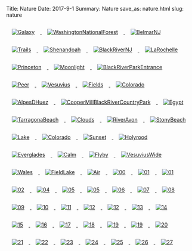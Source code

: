 Title: Nature
Date: 2017-9-1
Summary: Nature
save_as: nature.html
slug: nature

<a href="images/portfolio/Nature/000_Galaxy.jpg" class="swipebox" title="Galaxy">
	<img src="images/portfolio/Nature/thumb_000_Galaxy.jpg" alt="Galaxy" style="padding: 15px;"/>
</a>

<a href="images/portfolio/Nature/00_WashingtonNationalForest.jpg" class="swipebox" title="WashingtonNationalForest">
	<img src="images/portfolio/Nature/thumb_00_WashingtonNationalForest.jpg" alt="WashingtonNationalForest" style="padding: 15px;"/>
</a>

<a href="images/portfolio/Nature/01_BelmarNJ.jpg" class="swipebox" title="BelmarNJ">
	<img src="images/portfolio/Nature/thumb_01_BelmarNJ.jpg" alt="BelmarNJ" style="padding: 15px;"/>
</a>

<a href="images/portfolio/Nature/01_Trails.jpg" class="swipebox" title="Trails">
	<img src="images/portfolio/Nature/thumb_01_Trails.jpg" alt="Trails" style="padding: 15px;"/>
</a>

<a href="images/portfolio/Nature/02_Shenandoah.jpg" class="swipebox" title="Shenandoah">
	<img src="images/portfolio/Nature/thumb_02_Shenandoah.jpg" alt="Shenandoah" style="padding: 15px;"/>
</a>

<a href="images/portfolio/Nature/04_BlackRiverNJ.jpg" class="swipebox" title="BlackRiverNJ">
	<img src="images/portfolio/Nature/thumb_04_BlackRiverNJ.jpg" alt="BlackRiverNJ" style="padding: 15px;"/>
</a>

<a href="images/portfolio/Nature/05_LaRochelle.jpg" class="swipebox" title="LaRochelle">
	<img src="images/portfolio/Nature/thumb_05_LaRochelle.jpg" alt="LaRochelle" style="padding: 15px;"/>
</a>

<a href="images/portfolio/Nature/05_Princeton.jpg" class="swipebox" title="Princeton">
	<img src="images/portfolio/Nature/thumb_05_Princeton.jpg" alt="Princeton" style="padding: 15px;"/>
</a>

<a href="images/portfolio/Nature/06_Moonlight.jpg" class="swipebox" title="Moonlight">
	<img src="images/portfolio/Nature/thumb_06_Moonlight.jpg" alt="Moonlight" style="padding: 15px;"/>
</a>

<a href="images/portfolio/Nature/07_BlackRiverParkEntrance.jpg" class="swipebox" title="BlackRiverParkEntrance">
	<img src="images/portfolio/Nature/thumb_07_BlackRiverParkEntrance.jpg" alt="BlackRiverParkEntrance" style="padding: 15px;"/>
</a>

<a href="images/portfolio/Nature/08_Peer.jpg" class="swipebox" title="Peer">
	<img src="images/portfolio/Nature/thumb_08_Peer.jpg" alt="Peer" style="padding: 15px;"/>
</a>

<a href="images/portfolio/Nature/09_Vesuvius.jpg" class="swipebox" title="Vesuvius">
	<img src="images/portfolio/Nature/thumb_09_Vesuvius.jpg" alt="Vesuvius" style="padding: 15px;"/>
</a>

<a href="images/portfolio/Nature/10_Fields.jpg" class="swipebox" title="Fields">
	<img src="images/portfolio/Nature/thumb_10_Fields.jpg" alt="Fields" style="padding: 15px;"/>
</a>

<a href="images/portfolio/Nature/11_Colorado.jpg" class="swipebox" title="Colorado">
	<img src="images/portfolio/Nature/thumb_11_Colorado.jpg" alt="Colorado" style="padding: 15px;"/>
</a>

<a href="images/portfolio/Nature/12_AlpesDHuez.jpg" class="swipebox" title="AlpesDHuez">
	<img src="images/portfolio/Nature/thumb_12_AlpesDHuez.jpg" alt="AlpesDHuez" style="padding: 15px;"/>
</a>

<a href="images/portfolio/Nature/12_CooperMillBlackRiverCountryPark.jpg" class="swipebox" title="CooperMillBlackRiverCountryPark">
	<img src="images/portfolio/Nature/thumb_12_CooperMillBlackRiverCountryPark.jpg" alt="CooperMillBlackRiverCountryPark" style="padding: 15px;"/>
</a>

<a href="images/portfolio/Nature/13_Egypt.jpg" class="swipebox" title="Egypt">
	<img src="images/portfolio/Nature/thumb_13_Egypt.jpg" alt="Egypt" style="padding: 15px;"/>
</a>

<a href="images/portfolio/Nature/14_TarragonaBeach.jpg" class="swipebox" title="TarragonaBeach">
	<img src="images/portfolio/Nature/thumb_14_TarragonaBeach.jpg" alt="TarragonaBeach" style="padding: 15px;"/>
</a>

<a href="images/portfolio/Nature/15_Clouds.jpg" class="swipebox" title="Clouds">
	<img src="images/portfolio/Nature/thumb_15_Clouds.jpg" alt="Clouds" style="padding: 15px;"/>
</a>

<a href="images/portfolio/Nature/16_RiverAvon.jpg" class="swipebox" title="RiverAvon">
	<img src="images/portfolio/Nature/thumb_16_RiverAvon.jpg" alt="RiverAvon" style="padding: 15px;"/>
</a>

<a href="images/portfolio/Nature/17_StonyBeach.jpg" class="swipebox" title="StonyBeach">
	<img src="images/portfolio/Nature/thumb_17_StonyBeach.jpg" alt="StonyBeach" style="padding: 15px;"/>
</a>

<a href="images/portfolio/Nature/18_Lake.jpg" class="swipebox" title="Lake">
	<img src="images/portfolio/Nature/thumb_18_Lake.jpg" alt="Lake" style="padding: 15px;"/>
</a>

<a href="images/portfolio/Nature/19_Colorado.jpg" class="swipebox" title="Colorado">
	<img src="images/portfolio/Nature/thumb_19_Colorado.jpg" alt="Colorado" style="padding: 15px;"/>
</a>

<a href="images/portfolio/Nature/19_Sunset.jpg" class="swipebox" title="Sunset">
	<img src="images/portfolio/Nature/thumb_19_Sunset.jpg" alt="Sunset" style="padding: 15px;"/>
</a>

<a href="images/portfolio/Nature/20_Holyrood.jpg" class="swipebox" title="Holyrood">
	<img src="images/portfolio/Nature/thumb_20_Holyrood.jpg" alt="Holyrood" style="padding: 15px;"/>
</a>

<a href="images/portfolio/Nature/21_Everglades.jpg" class="swipebox" title="Everglades">
	<img src="images/portfolio/Nature/thumb_21_Everglades.jpg" alt="Everglades" style="padding: 15px;"/>
</a>

<a href="images/portfolio/Nature/22_Calm.jpg" class="swipebox" title="Calm">
	<img src="images/portfolio/Nature/thumb_22_Calm.jpg" alt="Calm" style="padding: 15px;"/>
</a>

<a href="images/portfolio/Nature/23_Flyby.jpg" class="swipebox" title="Flyby">
	<img src="images/portfolio/Nature/thumb_23_Flyby.jpg" alt="Flyby" style="padding: 15px;"/>
</a>

<a href="images/portfolio/Nature/24_VesuviusWide.jpg" class="swipebox" title="VesuviusWide">
	<img src="images/portfolio/Nature/thumb_24_VesuviusWide.jpg" alt="VesuviusWide" style="padding: 15px;"/>
</a>

<a href="images/portfolio/Nature/25_Wales.jpg" class="swipebox" title="Wales">
	<img src="images/portfolio/Nature/thumb_25_Wales.jpg" alt="Wales" style="padding: 15px;"/>
</a>

<a href="images/portfolio/Nature/26_FieldLake.jpg" class="swipebox" title="FieldLake">
	<img src="images/portfolio/Nature/thumb_26_FieldLake.jpg" alt="FieldLake" style="padding: 15px;"/>
</a>

<a href="images/portfolio/Nature/27_Air.jpg" class="swipebox" title="Air">
	<img src="images/portfolio/Nature/thumb_27_Air.jpg" alt="Air" style="padding: 15px;"/>
</a>

<a href="images/portfolio/Nature/thumb_00_WashingtonNationalForest.jpg" class="swipebox" title="00">
	<img src="images/portfolio/Nature/thumb_thumb_00_WashingtonNationalForest.jpg" alt="00" style="padding: 15px;"/>
</a>

<a href="images/portfolio/Nature/thumb_01_BelmarNJ.jpg" class="swipebox" title="01">
	<img src="images/portfolio/Nature/thumb_thumb_01_BelmarNJ.jpg" alt="01" style="padding: 15px;"/>
</a>

<a href="images/portfolio/Nature/thumb_01_Trails.jpg" class="swipebox" title="01">
	<img src="images/portfolio/Nature/thumb_thumb_01_Trails.jpg" alt="01" style="padding: 15px;"/>
</a>

<a href="images/portfolio/Nature/thumb_02_Shenandoah.jpg" class="swipebox" title="02">
	<img src="images/portfolio/Nature/thumb_thumb_02_Shenandoah.jpg" alt="02" style="padding: 15px;"/>
</a>

<a href="images/portfolio/Nature/thumb_04_BlackRiverNJ.jpg" class="swipebox" title="04">
	<img src="images/portfolio/Nature/thumb_thumb_04_BlackRiverNJ.jpg" alt="04" style="padding: 15px;"/>
</a>

<a href="images/portfolio/Nature/thumb_05_LaRochelle.jpg" class="swipebox" title="05">
	<img src="images/portfolio/Nature/thumb_thumb_05_LaRochelle.jpg" alt="05" style="padding: 15px;"/>
</a>

<a href="images/portfolio/Nature/thumb_05_Princeton.jpg" class="swipebox" title="05">
	<img src="images/portfolio/Nature/thumb_thumb_05_Princeton.jpg" alt="05" style="padding: 15px;"/>
</a>

<a href="images/portfolio/Nature/thumb_06_Moonlight.jpg" class="swipebox" title="06">
	<img src="images/portfolio/Nature/thumb_thumb_06_Moonlight.jpg" alt="06" style="padding: 15px;"/>
</a>

<a href="images/portfolio/Nature/thumb_07_BlackRiverParkEntrance.jpg" class="swipebox" title="07">
	<img src="images/portfolio/Nature/thumb_thumb_07_BlackRiverParkEntrance.jpg" alt="07" style="padding: 15px;"/>
</a>

<a href="images/portfolio/Nature/thumb_08_Peer.jpg" class="swipebox" title="08">
	<img src="images/portfolio/Nature/thumb_thumb_08_Peer.jpg" alt="08" style="padding: 15px;"/>
</a>

<a href="images/portfolio/Nature/thumb_09_Vesuvius.jpg" class="swipebox" title="09">
	<img src="images/portfolio/Nature/thumb_thumb_09_Vesuvius.jpg" alt="09" style="padding: 15px;"/>
</a>

<a href="images/portfolio/Nature/thumb_10_Fields.jpg" class="swipebox" title="10">
	<img src="images/portfolio/Nature/thumb_thumb_10_Fields.jpg" alt="10" style="padding: 15px;"/>
</a>

<a href="images/portfolio/Nature/thumb_11_Colorado.jpg" class="swipebox" title="11">
	<img src="images/portfolio/Nature/thumb_thumb_11_Colorado.jpg" alt="11" style="padding: 15px;"/>
</a>

<a href="images/portfolio/Nature/thumb_12_AlpesDHuez.jpg" class="swipebox" title="12">
	<img src="images/portfolio/Nature/thumb_thumb_12_AlpesDHuez.jpg" alt="12" style="padding: 15px;"/>
</a>

<a href="images/portfolio/Nature/thumb_12_CooperMillBlackRiverCountryPark.jpg" class="swipebox" title="12">
	<img src="images/portfolio/Nature/thumb_thumb_12_CooperMillBlackRiverCountryPark.jpg" alt="12" style="padding: 15px;"/>
</a>

<a href="images/portfolio/Nature/thumb_13_Egypt.jpg" class="swipebox" title="13">
	<img src="images/portfolio/Nature/thumb_thumb_13_Egypt.jpg" alt="13" style="padding: 15px;"/>
</a>

<a href="images/portfolio/Nature/thumb_14_TarragonaBeach.jpg" class="swipebox" title="14">
	<img src="images/portfolio/Nature/thumb_thumb_14_TarragonaBeach.jpg" alt="14" style="padding: 15px;"/>
</a>

<a href="images/portfolio/Nature/thumb_15_Clouds.jpg" class="swipebox" title="15">
	<img src="images/portfolio/Nature/thumb_thumb_15_Clouds.jpg" alt="15" style="padding: 15px;"/>
</a>

<a href="images/portfolio/Nature/thumb_16_RiverAvon.jpg" class="swipebox" title="16">
	<img src="images/portfolio/Nature/thumb_thumb_16_RiverAvon.jpg" alt="16" style="padding: 15px;"/>
</a>

<a href="images/portfolio/Nature/thumb_17_StonyBeach.jpg" class="swipebox" title="17">
	<img src="images/portfolio/Nature/thumb_thumb_17_StonyBeach.jpg" alt="17" style="padding: 15px;"/>
</a>

<a href="images/portfolio/Nature/thumb_18_Lake.jpg" class="swipebox" title="18">
	<img src="images/portfolio/Nature/thumb_thumb_18_Lake.jpg" alt="18" style="padding: 15px;"/>
</a>

<a href="images/portfolio/Nature/thumb_19_Colorado.jpg" class="swipebox" title="19">
	<img src="images/portfolio/Nature/thumb_thumb_19_Colorado.jpg" alt="19" style="padding: 15px;"/>
</a>

<a href="images/portfolio/Nature/thumb_19_Sunset.jpg" class="swipebox" title="19">
	<img src="images/portfolio/Nature/thumb_thumb_19_Sunset.jpg" alt="19" style="padding: 15px;"/>
</a>

<a href="images/portfolio/Nature/thumb_20_Holyrood.jpg" class="swipebox" title="20">
	<img src="images/portfolio/Nature/thumb_thumb_20_Holyrood.jpg" alt="20" style="padding: 15px;"/>
</a>

<a href="images/portfolio/Nature/thumb_21_Everglades.jpg" class="swipebox" title="21">
	<img src="images/portfolio/Nature/thumb_thumb_21_Everglades.jpg" alt="21" style="padding: 15px;"/>
</a>

<a href="images/portfolio/Nature/thumb_22_Calm.jpg" class="swipebox" title="22">
	<img src="images/portfolio/Nature/thumb_thumb_22_Calm.jpg" alt="22" style="padding: 15px;"/>
</a>

<a href="images/portfolio/Nature/thumb_23_Flyby.jpg" class="swipebox" title="23">
	<img src="images/portfolio/Nature/thumb_thumb_23_Flyby.jpg" alt="23" style="padding: 15px;"/>
</a>

<a href="images/portfolio/Nature/thumb_24_VesuviusWide.jpg" class="swipebox" title="24">
	<img src="images/portfolio/Nature/thumb_thumb_24_VesuviusWide.jpg" alt="24" style="padding: 15px;"/>
</a>

<a href="images/portfolio/Nature/thumb_25_Wales.jpg" class="swipebox" title="25">
	<img src="images/portfolio/Nature/thumb_thumb_25_Wales.jpg" alt="25" style="padding: 15px;"/>
</a>

<a href="images/portfolio/Nature/thumb_26_FieldLake.jpg" class="swipebox" title="26">
	<img src="images/portfolio/Nature/thumb_thumb_26_FieldLake.jpg" alt="26" style="padding: 15px;"/>
</a>

<a href="images/portfolio/Nature/thumb_27_Air.jpg" class="swipebox" title="27">
	<img src="images/portfolio/Nature/thumb_thumb_27_Air.jpg" alt="27" style="padding: 15px;"/>
</a>



<script type="text/javascript">
	;( function( $ ) {
	$( ".swipebox" ).swipebox();
	} )( jQuery );
</script>

